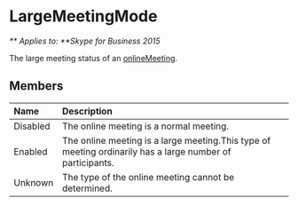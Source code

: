 
# LargeMeetingMode


_** Applies to: **Skype for Business 2015_

The large meeting status of an <a href="../Resources/onlineMeeting.html" class = "linkOrEmbedded">onlineMeeting</a>.
            
## Members



|**Name**|**Description**|
|:-----|:-----|
|Disabled|The online meeting is a normal meeting.|
|Enabled|The online meeting is a large meeting.This type of meeting ordinarily has a large number of participants.|
|Unknown|The type of the online meeting cannot be determined.|

